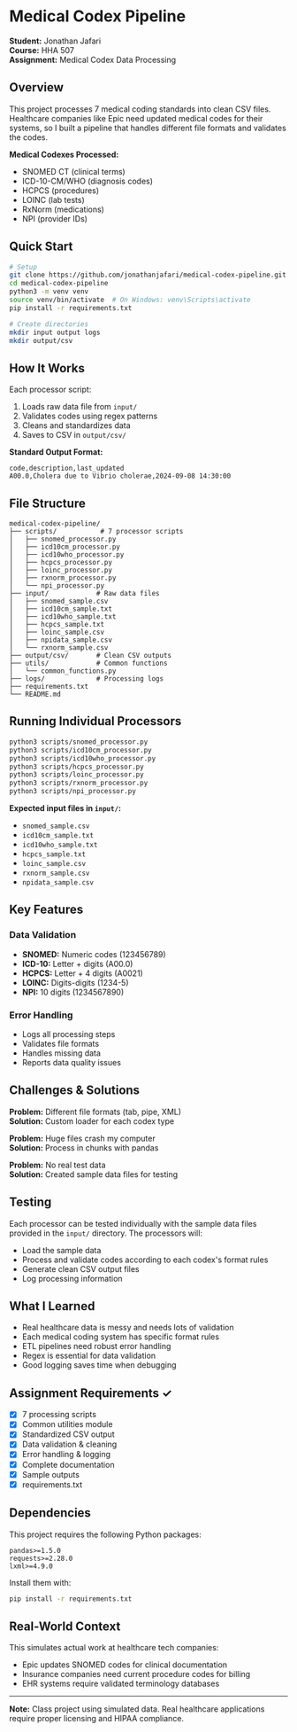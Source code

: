 # Medical Codex Pipeline

**Student:** Jonathan Jafari  
**Course:** HHA 507  
**Assignment:** Medical Codex Data Processing

## Overview

This project processes 7 medical coding standards into clean CSV files. Healthcare companies like Epic need updated medical codes for their systems, so I built a pipeline that handles different file formats and validates the codes.

**Medical Codexes Processed:**
- SNOMED CT (clinical terms)
- ICD-10-CM/WHO (diagnosis codes) 
- HCPCS (procedures)
- LOINC (lab tests)
- RxNorm (medications)
- NPI (provider IDs)

## Quick Start

```bash
# Setup
git clone https://github.com/jonathanjafari/medical-codex-pipeline.git
cd medical-codex-pipeline
python3 -m venv venv
source venv/bin/activate  # On Windows: venv\Scripts\activate
pip install -r requirements.txt

# Create directories
mkdir input output logs
mkdir output/csv
```

## How It Works

Each processor script:
1. Loads raw data file from `input/`
2. Validates codes using regex patterns
3. Cleans and standardizes data
4. Saves to CSV in `output/csv/`

**Standard Output Format:**
```csv
code,description,last_updated
A00.0,Cholera due to Vibrio cholerae,2024-09-08 14:30:00
```

## File Structure

```
medical-codex-pipeline/
├── scripts/           # 7 processor scripts
│   ├── snomed_processor.py
│   ├── icd10cm_processor.py
│   ├── icd10who_processor.py
│   ├── hcpcs_processor.py
│   ├── loinc_processor.py
│   ├── rxnorm_processor.py
│   └── npi_processor.py
├── input/            # Raw data files
│   ├── snomed_sample.csv
│   ├── icd10cm_sample.txt
│   ├── icd10who_sample.txt
│   ├── hcpcs_sample.txt
│   ├── loinc_sample.csv
│   ├── npidata_sample.csv
│   └── rxnorm_sample.csv
├── output/csv/       # Clean CSV outputs  
├── utils/            # Common functions
│   └── common_functions.py
├── logs/             # Processing logs
├── requirements.txt
└── README.md
```

## Running Individual Processors

```bash
python3 scripts/snomed_processor.py
python3 scripts/icd10cm_processor.py
python3 scripts/icd10who_processor.py
python3 scripts/hcpcs_processor.py
python3 scripts/loinc_processor.py
python3 scripts/rxnorm_processor.py
python3 scripts/npi_processor.py
```

**Expected input files in `input/`:**
- `snomed_sample.csv`
- `icd10cm_sample.txt` 
- `icd10who_sample.txt`
- `hcpcs_sample.txt`
- `loinc_sample.csv`
- `rxnorm_sample.csv`
- `npidata_sample.csv`

## Key Features

### Data Validation
- **SNOMED:** Numeric codes (123456789)
- **ICD-10:** Letter + digits (A00.0)
- **HCPCS:** Letter + 4 digits (A0021)
- **LOINC:** Digits-digits (1234-5)
- **NPI:** 10 digits (1234567890)

### Error Handling
- Logs all processing steps
- Validates file formats
- Handles missing data
- Reports data quality issues

## Challenges & Solutions

**Problem:** Different file formats (tab, pipe, XML)  
**Solution:** Custom loader for each codex type

**Problem:** Huge files crash my computer  
**Solution:** Process in chunks with pandas

**Problem:** No real test data  
**Solution:** Created sample data files for testing

## Testing

Each processor can be tested individually with the sample data files provided in the `input/` directory. The processors will:
- Load the sample data
- Process and validate codes according to each codex's format rules
- Generate clean CSV output files
- Log processing information

## What I Learned

- Real healthcare data is messy and needs lots of validation
- Each medical coding system has specific format rules
- ETL pipelines need robust error handling
- Regex is essential for data validation
- Good logging saves time when debugging

## Assignment Requirements ✓

- [x] 7 processing scripts
- [x] Common utilities module  
- [x] Standardized CSV output
- [x] Data validation & cleaning
- [x] Error handling & logging
- [x] Complete documentation
- [x] Sample outputs
- [x] requirements.txt

## Dependencies

This project requires the following Python packages:

```
pandas>=1.5.0  
requests>=2.28.0  
lxml>=4.9.0  
```

Install them with:

```bash
pip install -r requirements.txt
```

## Real-World Context

This simulates actual work at healthcare tech companies:
- Epic updates SNOMED codes for clinical documentation
- Insurance companies need current procedure codes for billing
- EHR systems require validated terminology databases

---

**Note:** Class project using simulated data. Real healthcare applications require proper licensing and HIPAA compliance.